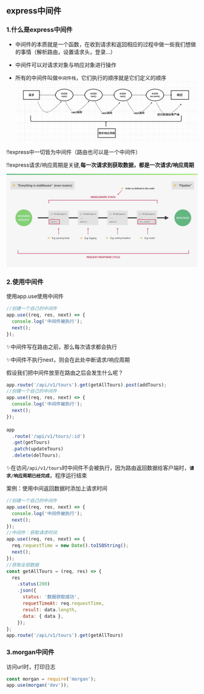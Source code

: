 ## express中间件

### 1.什么是express中间件

* 中间件的本质就是一个函数，在收到请求和返回相应的过程中做一些我们想做的事情（解析路由，设置请求头，登录...）

* 中间件可以对请求对象与响应对象进行操作

* 所有的中间件叫做`中间件栈`，它们执行的顺序就是它们定义的顺序![截屏2021-09-04 下午10.58.56](https://raw.githubusercontent.com/player-404/images/main/%E6%88%AA%E5%B1%8F2021-09-04%20%E4%B8%8B%E5%8D%8810.58.56.png)



‼️express中一切皆为中间件（路由也可以是一个中间件）

‼️express请求/响应周期是关键,**每一次请求到获取数据，都是一次请求/响应周期**

![截屏2021-09-04 下午11.00.10](https://raw.githubusercontent.com/player-404/images/main/%E6%88%AA%E5%B1%8F2021-09-04%20%E4%B8%8B%E5%8D%8811.00.10.png)



### 2.使用中间件

使用app.use使用中间件

```javascript
//创建一个自己的中间件
app.use((req, res, next) => {
  console.log('中间件被执行');
  next();
});
```

✨中间件写在路由之前，那么每次请求都会执行

✨中间件不执行next，则会在此处中断请求/响应周期

假设我们把中间件放至在路由之后会发生什么呢？

```javascript
app.route('/api/v1/tours').get(getAllTours).post(addTours);
//创建一个自己的中间件
app.use((req, res, next) => {
  console.log('中间件被执行');
  next();
});

app
  .route('/api/v1/tours/:id')
  .get(getTours)
  .patch(updateTours)
  .delete(delTours);
```

✨在访问`/api/v1/tours`时中间件不会被执行，因为路由返回数据给客户端时，**`请求/响应周期已经完成`**，程序运行结束

案例：使用中间返回数据时添加上请求时间

```javascript
//创建一个自己的中间件
app.use((req, res, next) => {
  console.log('中间件被执行');
  next();
});
//中间件：获取请求时间
app.use((req, res, next) => {
  req.requestTime = new Date().toISOString();
  next();
});
//获取全部数据
const getAllTours = (req, res) => {
  res
    .status(200)
    .json({
      status: '数据获取成功',
      requetTimeAt: req.requestTime,
      result: data.length,
      data: { data },
    });
};
app.route('/api/v1/tours').get(getAllTours)
```

### 3.morgan中间件

访问url时，打印日志

```javascript
const morgan = require('morgan');
app.use(morgan('dev'));
```



